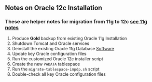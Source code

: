 ## Notes on Oracle 12c Installation ##
### These are helper notes for migration from 11g to 12c **[see 11g notes](https://github.com/jneuhaus/notes/blob/master/Oracle12c/install-11g.md)** ###

 1. Produce **Gold** backup from existing Oracle 11g Installation
 2. Shutdown Tomcat and Oracle services
 3. Deinstall the existing Oracle 11g Database [Software][1]
 4. Update key Oracle configuration files
 5. Run the customized Oracle 12c installer script
 6. Create the new <code>PADATA</code> tablespace
 7. Run the <code>migrate-tablespace-impdp.sh</code> script
 8. Double-check all key Oracle configuration files


  [1]: install-11g.md